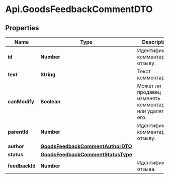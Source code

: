 # Api.GoodsFeedbackCommentDTO

## Properties

Name | Type | Description | Notes
------------ | ------------- | ------------- | -------------
**id** | **Number** | Идентификатор комментария к отзыву.  | 
**text** | **String** | Текст комментария. | 
**canModify** | **Boolean** | Может ли продавец изменять комментарий или удалять его. | [optional] 
**parentId** | **Number** | Идентификатор комментария к отзыву.  | [optional] 
**author** | [**GoodsFeedbackCommentAuthorDTO**](GoodsFeedbackCommentAuthorDTO.md) |  | 
**status** | [**GoodsFeedbackCommentStatusType**](GoodsFeedbackCommentStatusType.md) |  | 
**feedbackId** | **Number** | Идентификатор отзыва.  | 



